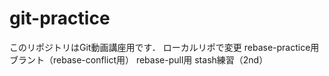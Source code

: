 # git-practice
このリポジトリはGit動画講座用です．
ローカルリポで変更
rebase-practice用ブラント（rebase-conflict用）
rebase-pull用
stash練習（2nd）
